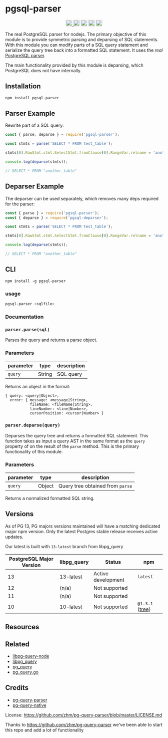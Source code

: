 # pgsql-parser 

<p align="center" width="100%">
  <a href="https://github.com/launchql/pgsql-parser/actions/workflows/run-tests.yaml">
    <img height="20" src="https://github.com/launchql/pgsql-parser/actions/workflows/run-tests.yaml/badge.svg" />
  </a>
   <a href="https://www.npmjs.com/package/pgsql-parser"><img height="20" src="https://img.shields.io/npm/dt/pgsql-parser"></a>
   <a href="https://www.npmjs.com/package/pgsql-parser"><img height="20" src="https://img.shields.io/npm/dw/pgsql-parser"/></a>
   <a href="https://github.com/launchql/pgsql-parser/blob/main/LICENSE-MIT"><img height="20" src="https://img.shields.io/badge/license-MIT-blue.svg"/></a>
   <a href="https://www.npmjs.com/package/pgsql-parser"><img height="20" src="https://img.shields.io/github/package-json/v/launchql/pgsql-parser?filename=packages%2Fparser%2Fpackage.json"/></a>
</p>

The real PostgreSQL parser for nodejs. The primary objective of this module is to provide symmetric parsing and deparsing of SQL statements. With this module you can modify parts of a SQL query statement and serialize the query tree back into a formatted SQL statement. It uses the *real* [PostgreSQL parser](https://github.com/pganalyze/libpg_query).

The main functionality provided by this module is deparsing, which PostgreSQL does not have internally.

## Installation

```sh
npm install pgsql-parser
```

## Parser Example

Rewrite part of a SQL query:

```js
const { parse, deparse } = require('pgsql-parser');

const stmts = parse('SELECT * FROM test_table');

stmts[0].RawStmt.stmt.SelectStmt.fromClause[0].RangeVar.relname = 'another_table';

console.log(deparse(stmts));

// SELECT * FROM "another_table"
```

## Deparser Example

The deparser can be used separately, which removes many deps required for the parser:

```js
const { parse } = require('pgsql-parser');
const { deparse } = require('pgsql-deparser');

const stmts = parse('SELECT * FROM test_table');

stmts[0].RawStmt.stmt.SelectStmt.fromClause[0].RangeVar.relname = 'another_table';

console.log(deparse(stmts));

// SELECT * FROM "another_table"
```

## CLI

```
npm install -g pgsql-parser
```

### usage

```sh
pgsql-parser <sqlfile>
```

### Documentation

### `parser.parse(sql)`

Parses the query and returns a parse object.

### Parameters

| parameter            | type               | description                                               |
| -------------------- | ------------------ | --------------------------------------------------------- |
| `query`              | String             | SQL query                                                 |

Returns an object in the format:

```
{ query: <query|Object>,
  error: { message: <message|String>,
           fileName: <fileName|String>,
           lineNumber: <line|Number>,
           cursorPosition: <cursor|Number> }
```

### `parser.deparse(query)`

Deparses the query tree and returns a formatted SQL statement. This function takes as input a query AST
in the same format as the `query` property of on the result of the `parse` method. This is the primary
functionality of this module.

### Parameters

| parameter            | type               | description                                               |
| -------------------- | ------------------ | --------------------------------------------------------- |
| `query`              | Object             | Query tree obtained from `parse`                          |

Returns a normalized formatted SQL string.

## Versions

As of PG 13, PG majors versions maintained will have a matching dedicated major npm version. Only the latest Postgres stable release receives active updates.

Our latest is built with `13-latest` branch from libpg_query

| PostgreSQL Major Version | libpg_query | Status              | npm 
|--------------------------|-------------|---------------------|---------|
| 13                       | 13-latest   | Active development  | `latest`
| 12                       | (n/a)       | Not supported       |
| 11                       | (n/a)       | Not supported       |
| 10                       | 10-latest   | Not supported       | `@1.3.1` ([tree](https://github.com/launchql/pgsql-parser/tree/39b7b1adc8914253226e286a48105785219a81ca))      | 


## Resources



## Related

* [libpg-query-node](https://github.com/pyramation/libpg-query-node)
* [libpg_query](https://github.com/pganalyze/libpg_query)
* [pg_query](https://github.com/lfittl/pg_query)
* [pg_query.go](https://github.com/lfittl/pg_query.go)

## Credits

* [pg-query-parser](https://github.com/zhm/pg-query-parser)
* [pg-query-native](https://github.com/zhm/node-pg-query-native)

License: https://github.com/zhm/pg-query-parser/blob/master/LICENSE.md

Thanks to https://github.com/zhm/pg-query-parser we've been able to start this repo and add a lot of functionality
